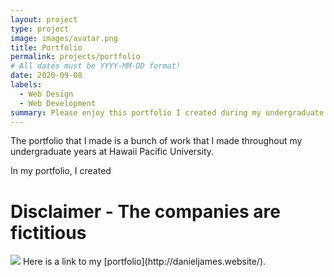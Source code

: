 ```yaml
---
layout: project
type: project
image: images/avatar.png
title: Portfolio
permalink: projects/portfolio
# All dates must be YYYY-MM-DD format!
date: 2020-09-08
labels:
  - Web Design
  - Web Development
summary: Please enjoy this portfolio I created during my undergraduate years.
---
```

The portfolio that I made is a bunch of work that I made throughout my undergraduate years at Hawaii Pacific University.

In my portfolio, I created 

# Disclaimer - The companies are fictitious

  <img class="ui image" src="../images/persia1.png">
  Here is a link to my [portfolio](http://danieljames.website/).



